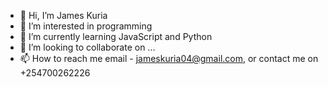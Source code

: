 - 👋 Hi, I’m James Kuria
- 👀 I’m interested in programming
- 🌱 I’m currently learning JavaScript and Python
- 💞️ I’m looking to collaborate on ...
- 📫 How to reach me email - jameskuria04@gmail.com, or contact me on +254700262226

<!---
JAMESKURIA/JAMESKURIA is a ✨ special ✨ repository because its `README.md` (this file) appears on your GitHub profile.
You can click the Preview link to take a look at your changes.
--->
